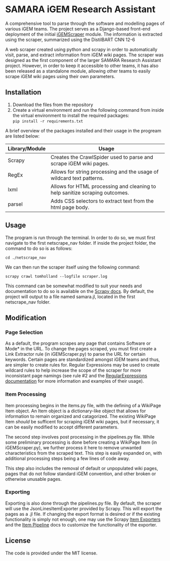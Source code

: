 # SAMARA iGEM Research Assistant

A comprehensive tool to parse through the software and modelling pages of various iGEM teams. The project serves as a Django-based front-end deployment of the initial [iGEMScraper](https://github.com/iGEMCalgary/iGEMScraper) module.
 The information is extracted using the scraper, summarized using the DistilBART CNN 12-6

A web scraper created using python and scrapy in order to automatically visit, parse, and extract information from iGEM wiki pages. The scraper
was designed as the first component of the larger SAMARA Research Assistant project. However, in order to keep it accessible to other teams, it
has also been released as a standalone module, allowing other teams to easily scrape iGEM wiki pages using their own parameters.

## Installation

1. Download the files from the repository
2. Create a virtual environment and run the following command from inside the virtual environment to install the required packages:  
`pip install -r requirements.txt`  
  
A brief overview of the packages installed and their usage in the progream are listed below:

| Library/Module | Usage |
| -------------- | ----- |
| Scrapy | Creates the CrawlSpider used to parse and scrape iGEM wiki pages. |
| RegEx | Allows for string processing and the usage of wildcard text patterns. |
| lxml | Allows for HTML processing and cleaning to help sanitize scraping outcomes. |
| parsel | Adds CSS selectors to extract text from the html page body. |

## Usage

The program is run through the terminal. In order to do so, we must first navigate to the first netscrape_nav folder. If inside the project folder, the command to do so is as follows:
  
`cd ./netscrape_nav`  
  
We can then run the scraper itself using the following command:  
  
`scrapy crawl tomholland --logfile scraper.log`  

This command can be somewhat modified to suit your needs and documentation to do so is available on the [Scrapy docs](https://docs.scrapy.org/en/latest/index.html). By default, the project will output to a file named samara.jl, located in the first netscrape_nav folder.

## Modification

### Page Selection
  
As a default, the program scrapes any page that contains Software or Mode* in the URL. To change the pages scraped, you must first create a Link Extractor rule (in iGEMScraper.py) to parse the URL for certain keywords. Certain pages are standardized amongst iGEM teams and thus, are simpler to create rules for. Regular Expressions may be used to create wildcard rules to help increase the scope of the scraper for more inconsistant page namings (see rule #2 and the [RegularExpressions documentation](https://docs.python.org/3/library/re.html) for more information and examples of their usage). 

### Item Processing
  
Item processing begins in the items.py file, with the defining of a WikiPage Item object. An Item object is a dictionary-like object that allows for information to remain organized and catagorized. The existing WikiPage Item *should* be sufficent for scraping iGEM wiki pages, but if necessary, it can be easily modified to accept different parameters.

The second step involves post processing in the pipelines.py file. While some preliminary processing is done before creating a WikiPage Item (in iGEMScraper.py), we further process it here to remove unwanted characteristics from the scraped text. This step is easily expanded on, with additional processing steps being a few lines of code away.
  
This step also includes the removal of default or unpopulated wiki pages, pages that do not follow standard iGEM convention, and other broken or otherwise unusable pages. 

### Exporting
  
Exporting is also done through the pipelines.py file. By default, the scraper will use the JsonLinesItemExporter provided by Scrapy. This will export the pages as a .jl file. If changing the export format is desired or if the existing functionality is simply not enough, one may use the Scrapy [Item Exporters](https://docs.scrapy.org/en/latest/topics/exporters.html) and the [Item Pipeline](https://docs.scrapy.org/en/latest/topics/item-pipeline.html) docs to customize the functionality of the exporter.
  
## License
The code is provided under the MIT license.
